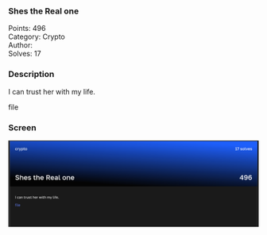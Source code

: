 ### Shes the Real one

Points: 496 \
Category: Crypto \
Author: \
Solves: 17

### Description

I can trust her with my life.

file


### Screen

![](img/task.png)